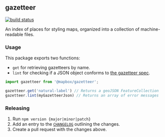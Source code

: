 gazetteer
---

[![build status](https://secure.travis-ci.org/mapbox/gazetteer.png)](http://travis-ci.org/mapbox/gazetteer)

An index of places for styling maps, organized into a collection of machine-readable files.

### Usage

This package exports two functions:

* `get` for retrieving gazetteers by name.
* `lint` for checking if a JSON object conforms to [the gazetteer spec](./spec.md).

```js
import gazetteer from '@mapbox/gazetteer';

gazetteer.get('natural-label') // Returns a geoJSON FeatureCollection
gazetteer.lint(myGazetteerJson) // Returns an array of error messages
```

### Releasing

1. Run `npm version {major|minor|patch}`
1. Add an entry to the [`CHANGELOG`](./CHANGELOG.md) outlining the changes.
1. Create a pull request with the changes above.

